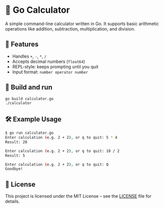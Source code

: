 # 🧮 Go Calculator

A simple command-line calculator written in Go. It supports basic arithmetic operations like addition, subtraction, multiplication, and division.


## 🚀 Features

- Handles `+`, `-`, `*`, `/`
- Accepts decimal numbers (`float64`)
- REPL-style: keeps prompting until you quit
- Input format: `number operator number`


## 🔨 Build and run

```bash
go build calculator.go
./calculator
```


## 🛠️ Example Usage

```bash
$ go run calculator.go
Enter calculation (e.g. 2 + 2), or q to quit: 5 * 4
Result: 20

Enter calculation (e.g. 2 + 2), or q to quit: 10 / 2
Result: 5

Enter calculation (e.g. 2 + 2), or q to quit: Q
Goodbye!
```


## 📝 License

This project is licensed under the MIT License – see the [LICENSE](LICENSE) file for details.
